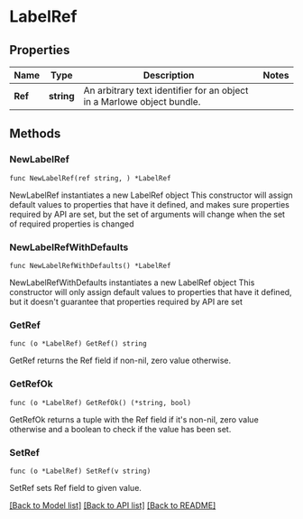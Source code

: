 # LabelRef

## Properties

Name | Type | Description | Notes
------------ | ------------- | ------------- | -------------
**Ref** | **string** | An arbitrary text identifier for an object in a Marlowe object bundle. | 

## Methods

### NewLabelRef

`func NewLabelRef(ref string, ) *LabelRef`

NewLabelRef instantiates a new LabelRef object
This constructor will assign default values to properties that have it defined,
and makes sure properties required by API are set, but the set of arguments
will change when the set of required properties is changed

### NewLabelRefWithDefaults

`func NewLabelRefWithDefaults() *LabelRef`

NewLabelRefWithDefaults instantiates a new LabelRef object
This constructor will only assign default values to properties that have it defined,
but it doesn't guarantee that properties required by API are set

### GetRef

`func (o *LabelRef) GetRef() string`

GetRef returns the Ref field if non-nil, zero value otherwise.

### GetRefOk

`func (o *LabelRef) GetRefOk() (*string, bool)`

GetRefOk returns a tuple with the Ref field if it's non-nil, zero value otherwise
and a boolean to check if the value has been set.

### SetRef

`func (o *LabelRef) SetRef(v string)`

SetRef sets Ref field to given value.



[[Back to Model list]](../README.md#documentation-for-models) [[Back to API list]](../README.md#documentation-for-api-endpoints) [[Back to README]](../README.md)


